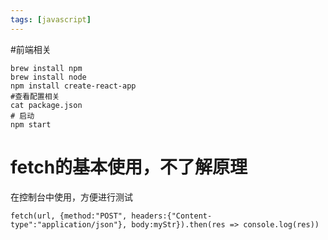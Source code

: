 ```yaml
---
tags: [javascript]
---
```



#前端相关
```
brew install npm
brew install node
npm install create-react-app
#查看配置相关
cat package.json
# 启动
npm start

```

# fetch的基本使用，不了解原理
在控制台中使用，方便进行测试
```
fetch(url, {method:"POST", headers:{"Content-type":"application/json"}, body:myStr}).then(res => console.log(res))
```
